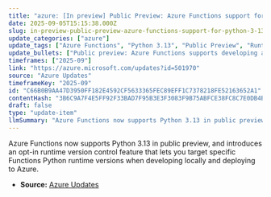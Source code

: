 ```yaml
---
title: "azure: [In preview] Public Preview: Azure Functions support for Python 3.13"
date: 2025-09-05T15:15:38.000Z
slug: in-preview-public-preview-azure-functions-support-for-python-3-13
update_categories: ["azure"]
update_tags: ["Azure Functions", "Python 3.13", "Public Preview", "Runtime Version Control", "Azure"]
update_bullets: ["Public preview: Azure Functions supports developing and deploying apps using Python 3.13.", "You can develop functions locally with Python 3.13 and deploy them to Azure Functions.", "New opt-in runtime version control lets you target specific versions of the Functions Python runtime starting with Python 3.13.", "Runtime version control helps ensure predictability when managing Python runtime updates for Functions."]
timeframes: ["2025-09"]
link: "https://azure.microsoft.com/updates?id=501970"
source: "Azure Updates"
timeframeKey: "2025-09"
id: "C66B0B9AA47D3950FF182E4592CF5633365FEC89EFF1C7378218FE52163652A1"
contentHash: "3B6C9A7F4E5FF92F33BAD7F95B3E3F3083F9B75ABFCE38FC8C7E0DB4B3850779"
draft: false
type: "update-item"
llmSummary: "Azure Functions now supports Python 3.13 in public preview, and introduces an opt-in runtime version control feature that lets you target specific Functions Python runtime versions when developing locally and deploying to Azure."
---
```


Azure Functions now supports Python 3.13 in public preview, and introduces an opt-in runtime version control feature that lets you target specific Functions Python runtime versions when developing locally and deploying to Azure.

- **Source:** [Azure Updates](https://azure.microsoft.com/updates?id=501970)
